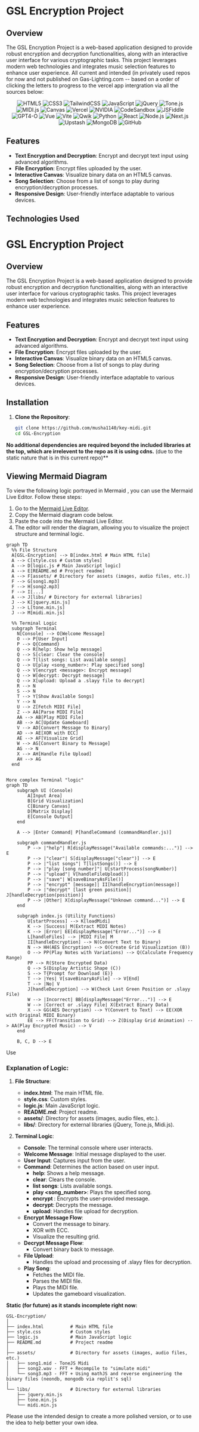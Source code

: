 # GSL Encryption Project

## Overview
The GSL Encryption Project is a web-based application designed to provide robust encryption and decryption functionalities, along with an interactive user interface for various cryptographic tasks. This project leverages modern web technologies and integrates music selection features to enhance user experience.
All current and intended (in privately used repos for now and not published on Gas-Lighting.com -- based on a order of clicking the letters to progress to the vercel app intergration via all the sources below:
<p align="center">
    <img src="https://img.shields.io/badge/HTML5-E34F26?style=for-the-badge&logo=html5&logoColor=white" alt="HTML5"/>
    <img src="https://img.shields.io/badge/CSS3-1572B6?style=for-the-badge&logo=css3&logoColor=white" alt="CSS3"/>
    <img src="https://img.shields.io/badge/TailwindCSS-06B6D4?style=for-the-badge&logo=tailwindcss&logoColor=white" alt="TailwindCSS"/>
    <img src="https://img.shields.io/badge/JavaScript-F7DF1E?style=for-the-badge&logo=javascript&logoColor=black" alt="JavaScript"/>
    <img src="https://img.shields.io/badge/jQuery-0769AD?style=for-the-badge&logo=jquery&logoColor=white" alt="jQuery"/>
    <img src="https://img.shields.io/badge/Tone.js-1F1F1F?style=for-the-badge&logoColor=white" alt="Tone.js"/>
    <img src="https://img.shields.io/badge/MIDI.js-FFCA28?style=for-the-badge&logo=javascript&logoColor=black" alt="MIDI.js"/>
    <img src="https://img.shields.io/badge/Canvas-1F1F1F?style=for-the-badge&logo=html5&logoColor=white" alt="Canvas"/>
    <img src="https://img.shields.io/badge/Vercel-000000?style=for-the-badge&logo=vercel&logoColor=white" alt="Vercel"/>
    <img src="https://img.shields.io/badge/NVIDIA-76B900?style=for-the-badge&logo=nvidia&logoColor=white" alt="NVIDIA"/>
    <img src="https://img.shields.io/badge/CodeSandbox-040404?style=for-the-badge&logo=codesandbox&logoColor=white" alt="CodeSandbox"/>
    <img src="https://img.shields.io/badge/JSFiddle-4A4A55?style=for-the-badge&logo=jsfiddle&logoColor=white" alt="JSFiddle"/>
    <img src="https://img.shields.io/badge/GPT4-O-8B0000?style=for-the-badge&logo=openai&logoColor=white" alt="GPT4-O"/>
    <img src="https://img.shields.io/badge/Vue-4FC08D?style=for-the-badge&logo=vue.js&logoColor=white" alt="Vue"/>
    <img src="https://img.shields.io/badge/Vite-646CFF?style=for-the-badge&logo=vite&logoColor=white" alt="Vite"/>
    <img src="https://img.shields.io/badge/Qwik-028090?style=for-the-badge&logo=qwiklabs&logoColor=white" alt="Qwik"/>
    <img src="https://img.shields.io/badge/Python-3776AB?style=for-the-badge&logo=python&logoColor=white" alt="Python"/>
    <img src="https://img.shields.io/badge/React-61DAFB?style=for-the-badge&logo=react&logoColor=black" alt="React"/>
    <img src="https://img.shields.io/badge/Node.js-339933?style=for-the-badge&logo=node.js&logoColor=white" alt="Node.js"/>
    <img src="https://img.shields.io/badge/Next.js-000000?style=for-the-badge&logo=next.js&logoColor=white" alt="Next.js"/>
    <img src="https://img.shields.io/badge/Upstash-339933?style=for-the-badge&logo=upstash&logoColor=white" alt="Upstash"/>
    <img src="https://img.shields.io/badge/MongoDB-47A248?style=for-the-badge&logo=mongodb&logoColor=white" alt="MongoDB"/>
    <img src="https://img.shields.io/badge/GitHub-181717?style=for-the-badge&logo=github&logoColor=white" alt="GitHub"/>
</p>


## Features
- **Text Encryption and Decryption**: Encrypt and decrypt text input using advanced algorithms.
- **File Encryption**: Encrypt files uploaded by the user.
- **Interactive Canvas**: Visualize binary data on an HTML5 canvas.
- **Song Selection**: Choose from a list of songs to play during encryption/decryption processes.
- **Responsive Design**: User-friendly interface adaptable to various devices.

## Technologies Used
# GSL Encryption Project

## Overview
The GSL Encryption Project is a web-based application designed to provide robust encryption and decryption functionalities, along with an interactive user interface for various cryptographic tasks. This project leverages modern web technologies and integrates music selection features to enhance user experience.

## Features
- **Text Encryption and Decryption**: Encrypt and decrypt text input using advanced algorithms.
- **File Encryption**: Encrypt files uploaded by the user.
- **Interactive Canvas**: Visualize binary data on an HTML5 canvas.
- **Song Selection**: Choose from a list of songs to play during encryption/decryption processes.
- **Responsive Design**: User-friendly interface adaptable to various devices.

## Installation
1. **Clone the Repository**:
   ```bash
   git clone https://github.com/musha1140/key-midi.git
   cd GSL-Encryption
   ```


**No additional dependencies are required beyond the included libraries at the top, which are irrelevent to the repo as it is using cdns.**
(due to the static nature that is in this current repo)**

## Viewing Mermaid Diagram
To view the following logic portrayed in Mermaid , you can use the Mermaid Live Editor. Follow these steps:

1. Go to the [Mermaid Live Editor](https://mermaid-js.github.io/mermaid-live-editor/).
2. Copy the Mermaid diagram code below.
3. Paste the code into the Mermaid Live Editor.
4. The editor will render the diagram, allowing you to visualize the project structure and terminal logic.
```
graph TD
  %% File Structure
  A[GSL-Encryption] --> B[index.html # Main HTML file]
  A --> C[style.css # Custom styles]
  A --> D[logic.js # Main JavaScript logic]
  A --> E[README.md # Project readme]
  A --> F[assets/ # Directory for assets (images, audio files, etc.)]
  F --> G[song1.mp3]
  F --> H[song2.mp3]
  F --> I[...]
  A --> J[libs/ # Directory for external libraries]
  J --> K[jquery.min.js]
  J --> L[tone.min.js]
  J --> M[midi.min.js]

  %% Terminal Logic
  subgraph Terminal
    N[Console] --> O[Welcome Message]
    O --> P[User Input]
    P --> Q{Command}
    Q --> R[help: Show help message]
    Q --> S[clear: Clear the console]
    Q --> T[list songs: List available songs]
    Q --> U[play <song_number>: Play specified song]
    Q --> V[encrypt <message>: Encrypt message]
    Q --> W[decrypt: Decrypt message]
    Q --> X[upload: Upload a .slayy file to decrypt]
    R --> N
    S --> N
    T --> Y[Show Available Songs]
    Y --> N
    U --> Z[Fetch MIDI File]
    Z --> AA[Parse MIDI File]
    AA --> AB[Play MIDI File]
    AB --> AC[Update Gameboard]
    V --> AD[Convert Message to Binary]
    AD --> AE[XOR with ECC]
    AE --> AF[Visualize Grid]
    W --> AG[Convert Binary to Message]
    AG --> N
    X --> AH[Handle File Upload]
    AH --> AG
  end


More complex Terminal "logic"
graph TD
    subgraph UI (Console)
        A[Input Area]
        B[Grid Visualization]
        C[Binary Canvas]
        D[Matrix Display]
        E[Console Output]
    end

    A --> |Enter Command| P[handleCommand (commandHandler.js)]

    subgraph commandHandler.js
        P --> |"help"| R[displayMessage("Available commands:...")] --> E
        P --> |"clear"| S[displayMessage("clear")] --> E
        P --> |"list songs"| T[listSongs()] --> E
        P --> |"play [song number]"| U[startProcess(songNumber)]
        P --> |"upload"| V[handleFileUpload()]
        P --> |"save"| W[saveBinaryAsFile()]
        P --> |"encrypt" [message]| II[handleEncryption(message)]
        P --> |"decrypt" [last green position]| J[handleDecryption(position)]
        P --> |Other| X[displayMessage("Unknown command...")] --> E
    end

    subgraph index.js (Utility Functions)
        U[startProcess] --> K[loadMidi]
        K --> |Success| M(Extract MIDI Notes)
        K --> |Error| EE[displayMessage("Error...")] --> E
        L[handleFiles] --> |MIDI File| M
        II[handleEncryption] --> N(Convert Text to Binary)
        N --> HH(AES Encryption) --> O(Create Grid Visualization (B))
        O --> PP(Play Notes with Variations) --> Q(Calculate Frequency Range)
        PP --> R(Store Encrypted Data)
        Q --> S(Display Artistic Shape (C))
        S --> T{Prompt for Download (E)}
        T --> |Yes| V[saveBinaryAsFile] --> V[End]
        T --> |No| V
        J[handleDecryption] --> W(Check Last Green Position or .slayy File)
        W --> |Incorrect| BB[displayMessage("Error...")] --> E
        W --> |Correct or .slayy File| X(Extract Binary Data)
        X --> GG(AES Decryption) --> Y(Convert to Text) --> EE(XOR with Original MIDI Binary)
        EE --> FF(Transition to Grid) --> Z(Display Grid Animation) --> AA(Play Encrypted Music) --> V
    end

    B, C, D --> E
```
Use 
### Explanation of Logic:

1. **File Structure**:
   - **index.html**: The main HTML file.
   - **style.css**: Custom styles.
   - **logic.js**: Main JavaScript logic.
   - **README.md**: Project readme.
   - **assets/**: Directory for assets (images, audio files, etc.).
   - **libs/**: Directory for external libraries (jQuery, Tone.js, Midi.js).

2. **Terminal Logic**:
   - **Console**: The terminal console where user interacts.
   - **Welcome Message**: Initial message displayed to the user.
   - **User Input**: Captures input from the user.
   - **Command**: Determines the action based on user input.
     - **help**: Shows a help message.
     - **clear**: Clears the console.
     - **list songs**: Lists available songs.
     - **play <song_number>**: Plays the specified song.
     - **encrypt <message>**: Encrypts the user-provided message.
     - **decrypt**: Decrypts the message.
     - **upload**: Handles file upload for decryption.
   - **Encrypt Message Flow**:
     - Convert the message to binary.
     - XOR with ECC.
     - Visualize the resulting grid.
   - **Decrypt Message Flow**:
     - Convert binary back to message.
   - **File Upload**:
     - Handles the upload and processing of .slayy files for decryption.
   - **Play Song**:
     - Fetches the MIDI file.
     - Parses the MIDI file.
     - Plays the MIDI file.
     - Updates the gameboard visualization.

       
**Static (for future) as it stands incomplete right now:**
```
GSL-Encryption/
│
├── index.html          # Main HTML file
├── style.css           # Custom styles
├── logic.js            # Main JavaScript logic
├── README.md           # Project readme
│
├── assets/             # Directory for assets (images, audio files, etc.)
│   ├── song1.mid - ToneJS Midi
│   ├── song2.wav - FFT + Recompile to "simulate midi"
│   └── song3.mp3 - FFT + Using mathJS and reverse engineering the binary files (neondb, mongodb via replit's sql)
│
└── libs/               # Directory for external libraries
    ├── jquery.min.js
    ├── tone.min.js
    └── midi.min.js
```
Please use the intended design to create a more polished version, or to use the idea to help better your own idea.

